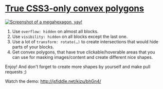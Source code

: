 # [True CSS3-only convex polygons][1]

[![Screenshot of a megahexagon, yay!][2]][1]

1. Use `overflow: hidden` on almost all blocks.
2. Use `visibility: hidden` on all blocks except the last one.
3. Use a lot of `transform: rotate(…)` to create intersections that would hide parts of your blocks.
4. Get convex polygons, that have true clickable/hoverable areas that you can use for masking images/content and create different nice shapes.

Enjoy! And don't forget to create more shapes by yourself and make pull requests ;)


  [1]: http://kizu.github.com/Polygons/
  [2]: http://kizu.github.com/Polygons/Megahexagon.png
  
  Watch the demo:
  http://jsfiddle.net/kizu/bhGn4/
